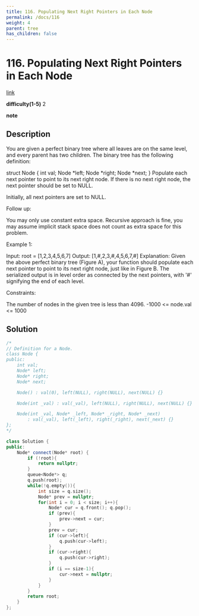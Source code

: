 ```yaml
---
title: 116. Populating Next Right Pointers in Each Node
permalink: /docs/116
weight: 4
parent: tree
has_children: false
---
```

# 116. Populating Next Right Pointers in Each Node
[link](https://leetcode.com/problems/populating-next-right-pointers-in-each-node/)

**difficulty(1-5)**
2

**note**

## Description
You are given a perfect binary tree where all leaves are on the same level, and every parent has two children. The binary tree has the following definition:

struct Node {
  int val;
  Node *left;
  Node *right;
  Node *next;
}
Populate each next pointer to point to its next right node. If there is no next right node, the next pointer should be set to NULL.

Initially, all next pointers are set to NULL.

 

Follow up:

You may only use constant extra space.
Recursive approach is fine, you may assume implicit stack space does not count as extra space for this problem.
 

Example 1:



Input: root = [1,2,3,4,5,6,7]
Output: [1,#,2,3,#,4,5,6,7,#]
Explanation: Given the above perfect binary tree (Figure A), your function should populate each next pointer to point to its next right node, just like in Figure B. The serialized output is in level order as connected by the next pointers, with '#' signifying the end of each level.
 

Constraints:

The number of nodes in the given tree is less than 4096.
-1000 <= node.val <= 1000

## Solution
```c++
/*
// Definition for a Node.
class Node {
public:
    int val;
    Node* left;
    Node* right;
    Node* next;

    Node() : val(0), left(NULL), right(NULL), next(NULL) {}

    Node(int _val) : val(_val), left(NULL), right(NULL), next(NULL) {}

    Node(int _val, Node* _left, Node* _right, Node* _next)
        : val(_val), left(_left), right(_right), next(_next) {}
};
*/

class Solution {
public:
    Node* connect(Node* root) {
        if (!root){
            return nullptr;
        }
        queue<Node*> q;
        q.push(root);
        while(!q.empty()){
            int size = q.size();
            Node* prev = nullptr;
            for(int i = 0; i < size; i++){
                Node* cur = q.front(); q.pop();
                if (prev){
                    prev->next = cur;
                }
                prev = cur;
                if (cur->left){
                    q.push(cur->left);
                }
                if (cur->right){
                    q.push(cur->right);
                }
                if (i == size-1){
                    cur->next = nullptr;
                }
            }
        }
        return root;
    }
};
```